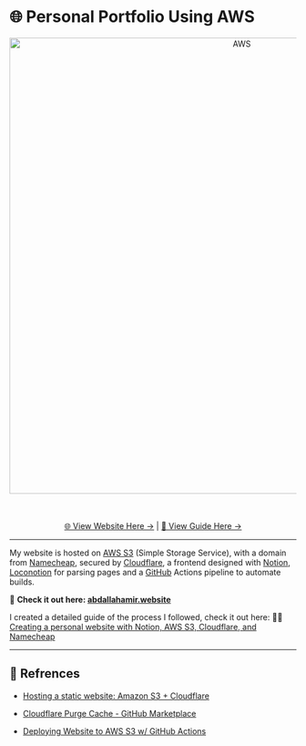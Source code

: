 # 🌐 Personal Portfolio Using AWS
<div align="center" id="top">
  <img src="https://github.com/Zerobrofan/Static-Website-Hosting-Using-AWS-S3/assets/100843256/c539f639-0810-4863-8416-16b180e34f45" width="800" alt="AWS" /><br><br><br>

  <a href="https://abdallahamir.pw/">🌐 View Website Here -></a> | <a href="https://abdallahamir.com/creating-a-website-with-notion-aws-cloudflare-and-namecheap">📖 View Guide Here -></a>
</div>

---

My website is hosted on [AWS S3](https://aws.amazon.com/s3/) (Simple Storage Service), with a domain from [Namecheap](https://www.namecheap.com/), secured by [Cloudflare](https://www.cloudflare.com/), a frontend designed with [Notion](https://www.notion.so/), [Loconotion](https://github.com/leoncvlt/loconotion) for parsing pages and a [GitHub](https://github.com/Zerobrofan) Actions pipeline to automate builds.

🌟 **Check it out here: [abdallahamir.website](https://abdallahamir.website/)**

I created a detailed guide of the process I followed, check it out here: 👨‍💻 [Creating a personal website with Notion, AWS S3, Cloudflare, and Namecheap](https://abdallahamir.me/Creating-a-personal-website-with-Notion-AWS-S3-Cloudflare-and-Namecheap)

---
## 📖 Refrences

- [Hosting a static website: Amazon S3 + Cloudflare](https://medium.com/@hranicka/hosting-a-static-website-amazon-s3-cloudflare-127b57a13461)

- [Cloudflare Purge Cache - GitHub Marketplace](https://github.com/marketplace/actions/cloudflare-purge-cache)

- [Deploying Website to AWS S3 w/ GitHub Actions](https://faun.pub/deploying-website-to-aws-s3-w-github-actions-279998db5dae)
